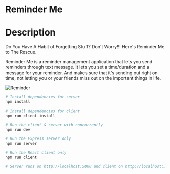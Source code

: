 # Reminder Me

# Description

Do You Have A Habit of Forgetting Stuff? Don't Worry!!!
Here's Reminder Me to The Rescue.

Reminder Me is a reminder management application
that lets you send reminders through text message.
It lets you set a time/duration and a message for your
reminder. And makes sure that it's sending out right on
time, not letting you or your friends miss out on the
important things in life.


![Reminder](https://www.google.com/url?sa=i&url=https%3A%2F%2Fwww.quickanddirtytips.com%2Fproductivity%2Ftime-management%2Fusing-location-based-and-future-reminders&psig=AOvVaw2UWgpXDiTIQtDIUhyclX6a&ust=1600796895076000&source=images&cd=vfe&ved=0CAIQjRxqFwoTCMiV66vn-usCFQAAAAAdAAAAABAD)




``` bash
# Install dependencies for server
npm install

# Install dependencies for client
npm run client-install

# Run the client & server with concurrently
npm run dev

# Run the Express server only
npm run server

# Run the React client only
npm run client

# Server runs on http://localhost:5000 and client on http://localhost:3000
```

